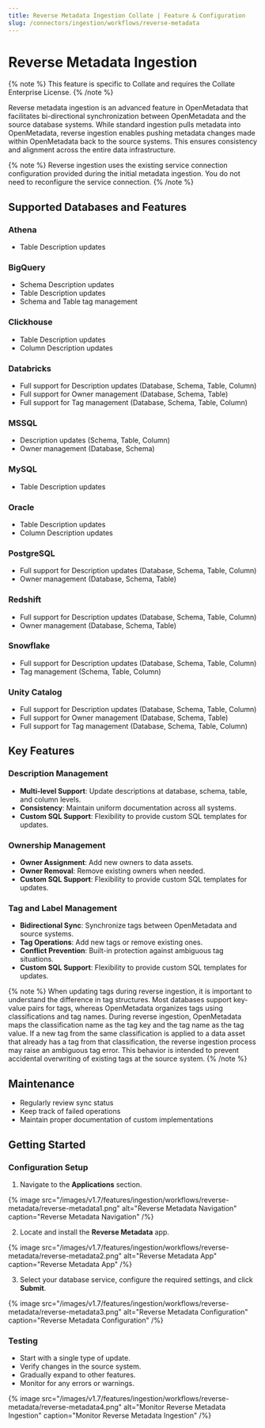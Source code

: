 ```yaml
---
title: Reverse Metadata Ingestion Collate | Feature & Configuration
slug: /connectors/ingestion/workflows/reverse-metadata
---
```


# Reverse Metadata Ingestion
{% note %}
This feature is specific to Collate and requires the Collate Enterprise License.
{% /note %}

Reverse metadata ingestion is an advanced feature in OpenMetadata that facilitates bi-directional synchronization between OpenMetadata and the source database systems. While standard ingestion pulls metadata into OpenMetadata, reverse ingestion enables pushing metadata changes made within OpenMetadata back to the source systems. This ensures consistency and alignment across the entire data infrastructure.

{% note %}
Reverse ingestion uses the existing service connection configuration provided during the initial metadata ingestion. You do not need to reconfigure the service connection.
{% /note %}

## Supported Databases and Features

### Athena
- Table Description updates

### BigQuery
- Schema Description updates
- Table Description updates
- Schema and Table tag management

### Clickhouse
- Table Description updates
- Column Description updates

### Databricks
- Full support for Description updates (Database, Schema, Table, Column)
- Full support for Owner management (Database, Schema, Table)
- Full support for Tag management (Database, Schema, Table, Column)

### MSSQL
- Description updates (Schema, Table, Column)
- Owner management (Database, Schema)

### MySQL
- Table Description updates

### Oracle
- Table Description updates
- Column Description updates

### PostgreSQL
- Full support for Description updates (Database, Schema, Table, Column)
- Owner management (Database, Schema, Table)

### Redshift
- Full support for Description updates (Database, Schema, Table, Column)
- Owner management (Database, Schema, Table)

### Snowflake
- Full support for Description updates (Database, Schema, Table, Column)
- Tag management (Schema, Table, Column)

### Unity Catalog
- Full support for Description updates (Database, Schema, Table, Column)
- Full support for Owner management (Database, Schema, Table)
- Full support for Tag management (Database, Schema, Table, Column)

## Key Features

### Description Management
- **Multi-level Support**: Update descriptions at database, schema, table, and column levels.
- **Consistency**: Maintain uniform documentation across all systems.
- **Custom SQL Support**: Flexibility to provide custom SQL templates for updates.

### Ownership Management
- **Owner Assignment**: Add new owners to data assets.
- **Owner Removal**: Remove existing owners when needed.
- **Custom SQL Support**: Flexibility to provide custom SQL templates for updates.

### Tag and Label Management
- **Bidirectional Sync**: Synchronize tags between OpenMetadata and source systems.
- **Tag Operations**: Add new tags or remove existing ones.
- **Conflict Prevention**: Built-in protection against ambiguous tag situations.
- **Custom SQL Support**: Flexibility to provide custom SQL templates for updates.

{% note %}
When updating tags during reverse ingestion, it is important to understand the difference in tag structures. Most databases support key-value pairs for tags, whereas OpenMetadata organizes tags using classifications and tag names. During reverse ingestion, OpenMetadata maps the classification name as the tag key and the tag name as the tag value. If a new tag from the same classification is applied to a data asset that already has a tag from that classification, the reverse ingestion process may raise an ambiguous tag error. This behavior is intended to prevent accidental overwriting of existing tags at the source system.
{% /note %}

## Maintenance

- Regularly review sync status
- Keep track of failed operations
- Maintain proper documentation of custom implementations

## Getting Started

### Configuration Setup

1. Navigate to the **Applications** section.

{% image
  src="/images/v1.7/features/ingestion/workflows/reverse-metadata/reverse-metadata1.png"
  alt="Reverse Metadata Navigation"
  caption="Reverse Metadata Navigation"
 /%}

2. Locate and install the **Reverse Metadata** app.

{% image
  src="/images/v1.7/features/ingestion/workflows/reverse-metadata/reverse-metadata2.png"
  alt="Reverse Metadata App"
  caption="Reverse Metadata App"
 /%}

3. Select your database service, configure the required settings, and click **Submit**.

{% image
  src="/images/v1.7/features/ingestion/workflows/reverse-metadata/reverse-metadata3.png"
  alt="Reverse Metadata Configuration"
  caption="Reverse Metadata Configuration"
 /%}

### Testing

- Start with a single type of update.
- Verify changes in the source system.
- Gradually expand to other features.
- Monitor for any errors or warnings.

{% image
  src="/images/v1.7/features/ingestion/workflows/reverse-metadata/reverse-metadata4.png"
  alt="Monitor Reverse Metadata Ingestion"
  caption="Monitor Reverse Metadata Ingestion"
 /%}
